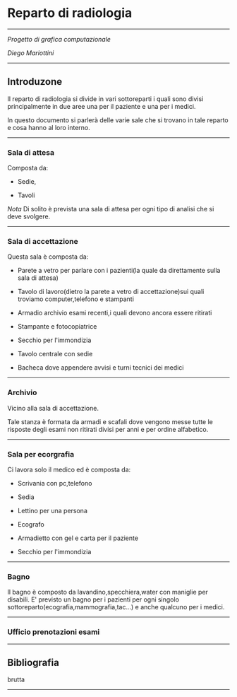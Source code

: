 # Reparto di radiologia

- - -

*Progetto di grafica computazionale* 	

*Diego Mariottini*			

- - -

## Introduzone

Il reparto di radiologia si divide in vari sottoreparti i quali sono divisi principalmente in due aree una per il paziente e una per i medici.

In questo documento si parlerà delle varie sale che si trovano in tale reparto e cosa hanno al loro interno.

- - -

### Sala di attesa

Composta da:

 * Sedie,

 * Tavoli


*Nota* Di solito è prevista una sala di attesa per ogni tipo di analisi che si deve svolgere.

- - -

### Sala di accettazione

Questa sala è composta da:

 * Parete a vetro per parlare con i pazienti(la quale da direttamente sulla sala di attesa)

 * Tavolo di lavoro(dietro la parete a vetro di accettazione)sui quali troviamo computer,telefono e stampanti

 * Armadio archivio esami recenti,i quali devono ancora essere ritirati

 * Stampante e fotocopiatrice

 * Secchio per l'immondizia

 * Tavolo centrale con sedie

 * Bacheca dove appendere avvisi e turni tecnici dei medici

- - -

### Archivio

Vicino alla sala di accettazione.

Tale stanza è formata da armadi e scafali dove vengono messe tutte le risposte degli esami non ritirati divisi per anni e per ordine alfabetico.

- - -

### Sala per ecorgrafia

Ci lavora solo il medico ed è composta da:

 * Scrivania con pc,telefono

 * Sedia

 * Lettino per una persona

 * Ecografo

 * Armadietto con gel e carta per il paziente

 * Secchio per l'immondizia

- - -

### Bagno

Il bagno è composto da lavandino,specchiera,water con maniglie per disabili.
E' previsto un bagno per i pazienti per ogni singolo sottoreparto(ecografia,mammografia,tac...) e anche qualcuno per i medici.

- - -

### Ufficio prenotazioni esami




- - -

## Bibliografia
brutta

- - -
